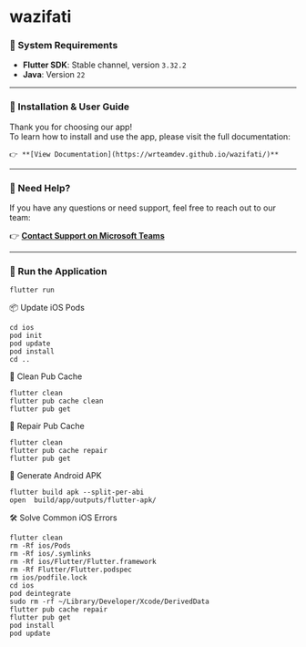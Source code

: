 # wazifati

### 🧰 System Requirements

- **Flutter SDK**: Stable channel, version `3.32.2`
- **Java**: Version `22`

---

### 📄 Installation & User Guide

Thank you for choosing our app!  
To learn how to install and use the app, please visit the full documentation:

    👉 **[View Documentation](https://wrteamdev.github.io/wazifati/)**

---

### 💬 Need Help?

If you have any questions or need support, feel free to reach out to our team:

👉 **[Contact Support on Microsoft Teams](https://teams.live.com/l/invite/FEAKcu4QI48saEDvQg)**

---

### 🚀 Run the Application

```shell
flutter run
```

📦 Update iOS Pods

```shell
cd ios
pod init
pod update
pod install
cd ..
```

🧹 Clean Pub Cache

```shell
flutter clean
flutter pub cache clean
flutter pub get
```

🔧 Repair Pub Cache

```shell
flutter clean
flutter pub cache repair
flutter pub get
```

📱 Generate Android APK

```shell
flutter build apk --split-per-abi
open  build/app/outputs/flutter-apk/
```

🛠️ Solve Common iOS Errors

```shell
flutter clean
rm -Rf ios/Pods
rm -Rf ios/.symlinks
rm -Rf ios/Flutter/Flutter.framework
rm -Rf Flutter/Flutter.podspec
rm ios/podfile.lock
cd ios 
pod deintegrate
sudo rm -rf ~/Library/Developer/Xcode/DerivedData
flutter pub cache repair
flutter pub get 
pod install 
pod update 
```
